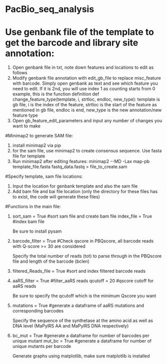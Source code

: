 # PacBio_seq_analysis

# Use genbank file of the template to get the barcode and library site annotation: 
1) Open genbank file in txt, note down features and locations to edit as follows
2) Modify genbank file annotation with edit_gb_file to replace misc_feature with barcode. Simply open genbank as text and see which feature you need to edit. If it is 2nd, you will use index 1 as counting starts from 0
example, this is the function definition def change_feature_type(template, i, strtloc, endloc, new_type):
template is gb file, i is the index of the feature, strtloc is the start of the feature as mentioned in gb file, endloc is end, new_type is the new annotation/new feature type
3) Open gb_feature_edit_parameters and input any number of changes you want to make

#Minimap2 to generate SAM file:

1) install minimap2 via pip
2) for the sam file, use minimap2 to create consensus sequence. Use fasta file for template
3) Run minimap2 after editing features: minimap2 --MD -Lax map-pb template_file.fasta fastq_data.fastq > file_to_create.sam

#Specify template, sam file locations:
1) Input the location for genbank template and also the sam file
2) Add bam file and bai file location (only the directory for these files has to exist, the code will generate these files)

#Functions in the main file:

1) sort_sam = True       #sort sam file and create bam file
   index_file = True     #index bam file

   Be sure to install pysam 

2) barcode_filter = True #Check qscore in PBQscore, all barcode reads with Q-score >= 30 are considered

   Specify the total number of reads (tot) to parse through in the PBQscore file and length of the barcode (bclen)

3) filtered_Reads_file = True       #sort and index filtered barcode reads

4) aaRS_filter = True               #filter_aaRS reads
   qcutoff = 20 #qscore cutoff for aaRS reads

   Be sure to specify the qcutoff which is the minimum Qscore you want

5) mutations = True                 #generate a dataframe of aaRS mutations and corresponding barcodes

   Specify the sequence of the synthetase at the amino acid as well as DNA level (MaPylRS AA and MaPylRS DNA respectively)
    
6) bc_mut = True                   #generate a dataframe for number of barcodes per unique mutant
   mut_bc = True                   #generate a dataframe for number of unique mutants per barcode

   Generate graphs using matplotlib, make sure matplotlib is installed




